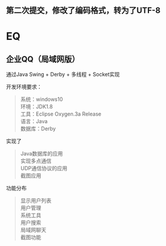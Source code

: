 ## 第二次提交，修改了编码格式，转为了UTF-8

# EQ
## 企业QQ（局域网版）<br>
通过Java Swing + Derby + 多线程 + Socket实现<br>

开发环境要求：<br>
  >系统：windows10<br>
  >环境：JDK1.8<br>
  >工具：Eclipse Oxygen.3a Release<br>
  >语言：Java<br>
  >数据库：Derby<br>

实现了<br>
  >Java数据库的应用<br>
  >实现多点通信<br>
  >UDP通信协议的应用<br>
  >截图应用<br>

功能分布<br>
  >显示用户列表<br>
  >用户管理<br>
  >系统工具<br>
  >用户搜索<br>
  >局域网聊天<br>
  >截图功能<br>
  
